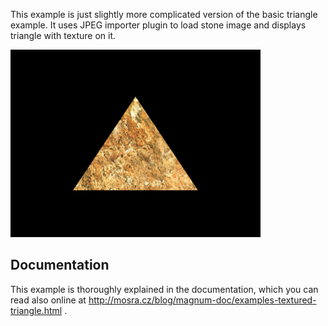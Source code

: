 This example is just slightly more complicated version of the basic triangle
example. It uses JPEG importer plugin to load stone image and displays triangle
with texture on it.

![Textured triangle](textured-triangle.png)

Documentation
-------------

This example is thoroughly explained in the documentation, which you can read
also online at http://mosra.cz/blog/magnum-doc/examples-textured-triangle.html .
